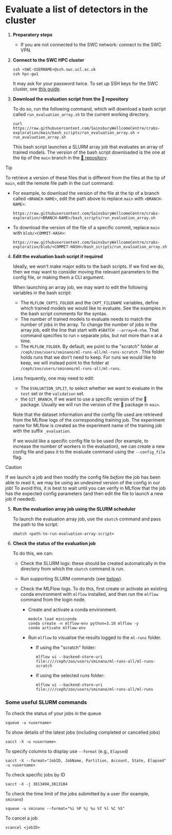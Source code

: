 # Evaluate a list of detectors in the cluster

1.  **Preparatory steps**

    - If you are not connected to the SWC network: connect to the SWC VPN.

2.  **Connect to the SWC HPC cluster**

    ```
    ssh <SWC-USERNAME>@ssh.swc.ucl.ac.uk
    ssh hpc-gw1
    ```

    It may ask for your password twice. To set up SSH keys for the SWC cluster, see [this guide](https://howto.neuroinformatics.dev/programming/SSH-SWC-cluster.html#ssh-keys).

3.  **Download the evaluation script from the 🦀 repository**

    To do so, run the following command, which will download a bash script called `run_evaluation_array.sh` to the current working directory.
    ```
    curl https://raw.githubusercontent.com/SainsburyWellcomeCentre/crabs-exploration/main/bash_scripts/run_evaluation_array.sh > run_evaluation_array.sh
    ```

    This bash script launches a SLURM array job that evaluates an array of trained models. The version of the bash script downloaded is the one at the tip of the `main` branch in the [🦀 repository](https://github.com/SainsburyWellcomeCentre/crabs-exploration).


> [!TIP]
> To retrieve a version of these files that is different from the files at the tip of `main`, edit the remote file path in the curl command:
>
> - For example, to download the version of the file at the tip of a branch called `<BRANCH-NAME>`, edit the path above to replace `main` with `<BRANCH-NAME>`:
>   ```
>   https://raw.githubusercontent.com/SainsburyWellcomeCentre/crabs-exploration/<BRANCH-NAME>/bash_scripts/run_evaluation_array.sh
>   ```
> - To download the version of the file of a specific commit, replace `main` with `blob/<COMMIT-HASH>`:
>   ```
>   https://raw.githubusercontent.com/SainsburyWellcomeCentre/crabs-exploration/blob/<COMMIT-HASH>/bash_scripts/run_evaluation_array.sh
>   ```

4.  **Edit the evaluation bash script if required**

    Ideally, we won't make major edits to the bash scripts. If we find we do, then we may want to consider moving the relevant parameters to the config file, or making them a CLI argument.

    When launching an array job, we may want to edit the following variables in the bash script:

    - The `MLFLOW_CKPTS_FOLDER` and the `CKPT_FILENAME` variables, define which trained models we would like to evaluate. See the examples in the bash script comments for the syntax.
    - The number of trained models to evaluate needs to match the number of jobs in the array. To change the number of jobs in the array job, edit the line that start with `#SBATCH --array=0-n%m`. That command specifies to run `n` separate jobs, but not more than `m` at a time.
     - The `MLFLOW_FOLDER`. By default, we point to the "scratch" folder at `/ceph/zoo/users/sminano/ml-runs-all/ml-runs-scratch` . This folder holds runs that we don't need to keep. For runs we would like to keep, we will instead point to the folder at `/ceph/zoo/users/sminano/ml-runs-all/ml-runs`.

     Less frequently, one may need to edit:
    - The `EVALUATION_SPLIT`, to select whether we want to evaluate in the `test` set or the `validation` set.
    - the `GIT_BRANCH`, if we want to use a specific version of the 🦀 package. Usually we will run the version of the 🦀 package in `main`.

    Note that the dataset information and the config file used are retrieved from the MLflow logs of the corresponding training job. The experiment name for MLflow is created as the experiment name of the training job with the suffix `_evaluation`.

    If we would like a specific config file to be used (for example, to increase the number of workers in the evaluation), we can create a new config file and pass it to the evaluate command using the `--config_file` flag.

> [!CAUTION]
>
> If we launch a job and then modify the config file _before_ the job has been able to read it, we may be using an undesired version of the config in our job! To avoid this, it is best to wait until you can verify in MLflow that the job has the expected config parameters (and then edit the file to launch a new job if needed).


5. **Run the evaluation array job using the SLURM scheduler**

   To launch the evaluation array job, use the `sbatch` command and pass the path to the script:

   ```
   sbatch <path-to-run-evaluation-array-script>
   ```

6. **Check the status of the evaluation job**

   To do this, we can:

   - Check the SLURM logs: these should be created automatically in the directory from which the `sbatch` command is run.
   - Run supporting SLURM commands (see [below](#some-useful-slurm-commands)).
   - Check the MLFlow logs. To do this, first create or activate an existing conda environment with `mlflow` installed, and then run the `mlflow` command from the login node.

     - Create and activate a conda environment.
       ```
       module load miniconda
       conda create -n mlflow-env python=3.10 mlflow -y
       conda activate mlflow-env
       ```
     - Run `mlflow` to visualise the results logged to the `ml-runs` folder.

       - If using the "scratch" folder:

         ```
         mlflow ui --backend-store-uri file:////ceph/zoo/users/sminano/ml-runs-all/ml-runs-scratch
         ```

       - If using the selected runs folder:

         ```
         mlflow ui --backend-store-uri file:////ceph/zoo/users/sminano/ml-runs-all/ml-runs
         ```

### Some useful SLURM commands

To check the status of your jobs in the queue

```
squeue -u <username>
```

To show details of the latest jobs (including completed or cancelled jobs)

```
sacct -X -u <username>
```

To specify columns to display use `--format` (e.g., `Elapsed`)

```
sacct -X --format="JobID, JobName, Partition, Account, State, Elapsed" -u <username>
```

To check specific jobs by ID

```
sacct -X -j 3813494,3813184
```

To check the time limit of the jobs submitted by a user (for example, `sminano`)

```
squeue -u sminano --format="%i %P %j %u %T %l %C %S"
```

To cancel a job

```
scancel <jobID>
```

